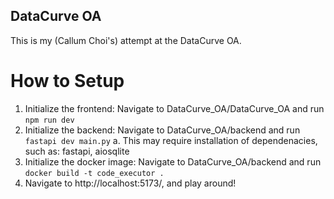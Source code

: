 ## DataCurve OA

This is my (Callum Choi's) attempt at the DataCurve OA.

# How to Setup
1. Initialize the frontend: Navigate to DataCurve_OA/DataCurve_OA and run `npm run dev`
2. Initialize the backend: Navigate to DataCurve_OA/backend and run `fastapi dev main.py`
  a. This may require installation of dependenacies, such as: fastapi, aiosqlite
3. Initialize the docker image: Navigate to DataCurve_OA/backend and run `docker build -t code_executor .`
4. Navigate to http://localhost:5173/, and play around!
